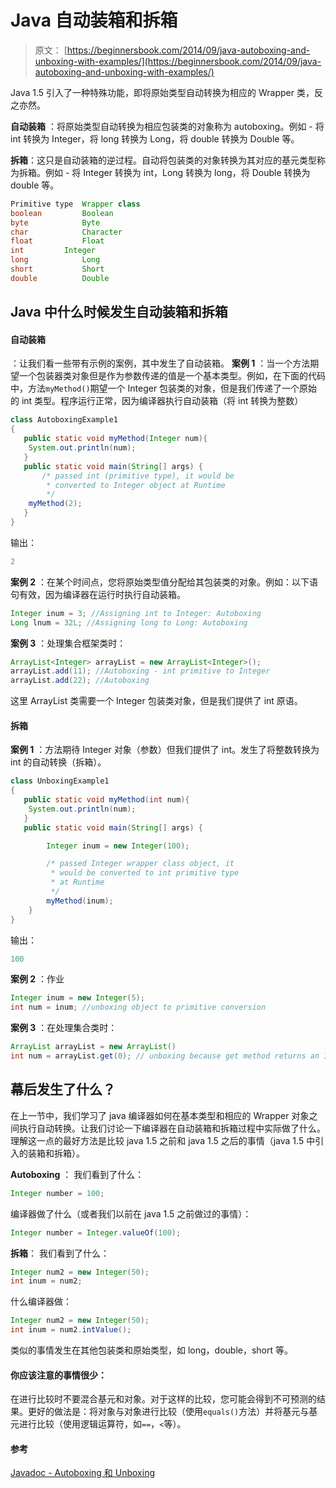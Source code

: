 # Java 自动装箱和拆箱

> 原文： [https://beginnersbook.com/2014/09/java-autoboxing-and-unboxing-with-examples/](https://beginnersbook.com/2014/09/java-autoboxing-and-unboxing-with-examples/)

Java 1.5 引入了一种特殊功能，即将原始类型自动转换为相应的 Wrapper 类，反之亦然。

**自动装箱** ：将原始类型自动转换为相应包装类的对象称为 autoboxing。例如 - 将 int 转换为 Integer，将 long 转换为 Long，将 double 转换为 Double 等。

**拆箱**：这只是自动装箱的逆过程。自动将包装类的对象转换为其对应的基元类型称为拆箱。例如 - 将 Integer 转换为 int，Long 转换为 long，将 Double 转换为 double 等。

```java
Primitive type	Wrapper class
boolean	        Boolean
byte	        Byte
char	        Character
float	        Float
int	        Integer
long	        Long
short	        Short
double	        Double
```

## Java 中什么时候发生自动装箱和拆箱

#### 自动装箱

：让我们看一些带有示例的案例，其中发生了自动装箱。
**案例 1** ：当一个方法期望一个包装器类对象但是作为参数传递的值是一个基本类型。例如，在下面的代码中，方法`myMethod()`期望一个 Integer 包装类的对象，但是我们传递了一个原始的 int 类型。程序运行正常，因为编译器执行自动装箱（将 int 转换为整数）

```java
class AutoboxingExample1
{
   public static void myMethod(Integer num){
	System.out.println(num);
   }
   public static void main(String[] args) {
       /* passed int (primitive type), it would be 
        * converted to Integer object at Runtime
        */
   	myMethod(2);
   }
}
```

输出：

```java
2
```

**案例 2** ：在某个时间点，您将原始类型值分配给其包装类的对象。例如：以下语句有效，因为编译器在运行时执行自动装箱。

```java
Integer inum = 3; //Assigning int to Integer: Autoboxing
Long lnum = 32L; //Assigning long to Long: Autoboxing
```

**案例 3** ：处理集合框架类时：

```java
ArrayList<Integer> arrayList = new ArrayList<Integer>();
arrayList.add(11); //Autoboxing - int primitive to Integer
arrayList.add(22); //Autoboxing

```

这里 ArrayList 类需要一个 Integer 包装类对象，但是我们提供了 int 原语。

#### 拆箱

**案例 1** ：方法期待 Integer 对象（参数）但我们提供了 int。发生了将整数转换为 int 的自动转换（拆箱）。

```java
class UnboxingExample1
{
   public static void myMethod(int num){
	System.out.println(num);
   }
   public static void main(String[] args) {

    	Integer inum = new Integer(100);

        /* passed Integer wrapper class object, it 
         * would be converted to int primitive type 
         * at Runtime
         */
    	myMethod(inum);
    }
}
```

输出：

```java
100
```

**案例 2** ：作业

```java
Integer inum = new Integer(5);
int num = inum; //unboxing object to primitive conversion
```

**案例 3** ：在处理集合类时：

```java
ArrayList arrayList = new ArrayList()
int num = arrayList.get(0); // unboxing because get method returns an Integer object

```

## 幕后发生了什么？

在上一节中，我们学习了 java 编译器如何在基本类型和相应的 Wrapper 对象之间执行自动转换。让我们讨论一下编译器在自动装箱和拆箱过程中实际做了什么。理解这一点的最好方法是比较 java 1.5 之前和 java 1.5 之后的事情（java 1.5 中引入的装箱和拆箱）。

**Autoboxing** ：
我们看到了什么：

```java
Integer number = 100;
```

编译器做了什么（或者我们以前在 java 1.5 之前做过的事情）：

```java
Integer number = Integer.valueOf(100);
```

**拆箱**：
我们看到了什么：

```java
Integer num2 = new Integer(50);
int inum = num2;
```

什么编译器做：

```java
Integer num2 = new Integer(50);
int inum = num2.intValue();
```

类似的事情发生在其他包装类和原始类型，如 long，double，short 等。

#### 你应该注意的事情很少：

在进行比较时不要混合基元和对象。对于这样的比较，您可能会得到不可预测的结果。更好的做法是：将对象与对象进行比较（使用`equals()`方法）并将基元与基元进行比较（使用逻辑运算符，如`==`，`<`等）。

#### 参考

[Javadoc - Autoboxing 和 Unboxing](https://docs.oracle.com/javase/tutorial/java/data/autoboxing.html)